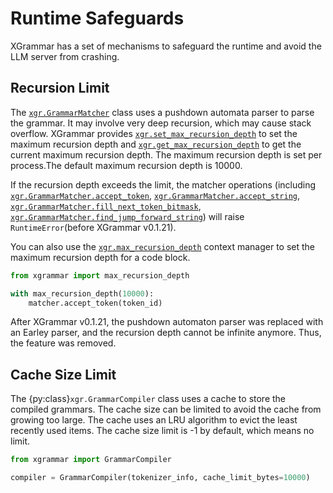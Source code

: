 # Runtime Safeguards

XGrammar has a set of mechanisms to safeguard the runtime and avoid the LLM server from
crashing.

## Recursion Limit

The [`xgr.GrammarMatcher`](xgrammar.GrammarMatcher) class uses a pushdown automata parser to parse the grammar.
It may involve very deep recursion, which may cause stack overflow. XGrammar provides
[`xgr.set_max_recursion_depth`](xgrammar.set_max_recursion_depth) to set the maximum recursion depth and
[`xgr.get_max_recursion_depth`](xgrammar.get_max_recursion_depth) to get the current maximum recursion
depth. The maximum recursion depth is set per process.The default maximum recursion depth is 10000.

If the recursion depth exceeds the limit,
the matcher operations (including [`xgr.GrammarMatcher.accept_token`](xgrammar.GrammarMatcher.accept_token),
[`xgr.GrammarMatcher.accept_string`](xgrammar.GrammarMatcher.accept_string), [`xgr.GrammarMatcher.fill_next_token_bitmask`](xgrammar.GrammarMatcher.fill_next_token_bitmask),
[`xgr.GrammarMatcher.find_jump_forward_string`](xgrammar.GrammarMatcher.find_jump_forward_string)) will raise
`RuntimeError`(before XGrammar v0.1.21).

You can also use the [`xgr.max_recursion_depth`](xgrammar.max_recursion_depth) context manager to set the maximum
recursion depth for a code block.

```python
from xgrammar import max_recursion_depth

with max_recursion_depth(10000):
    matcher.accept_token(token_id)
```

After XGrammar v0.1.21, the pushdown automaton parser was replaced with an Earley parser, and the recursion depth cannot be infinite anymore. Thus, the feature was removed.

## Cache Size Limit

The {py:class}`xgr.GrammarCompiler` class uses a cache to store the compiled grammars.
The cache size can be limited to avoid the cache from growing too large. The cache uses an LRU
algorithm to evict the least recently used items. The cache size limit is -1 by default, which means
no limit.

```python
from xgrammar import GrammarCompiler

compiler = GrammarCompiler(tokenizer_info, cache_limit_bytes=10000)
```
